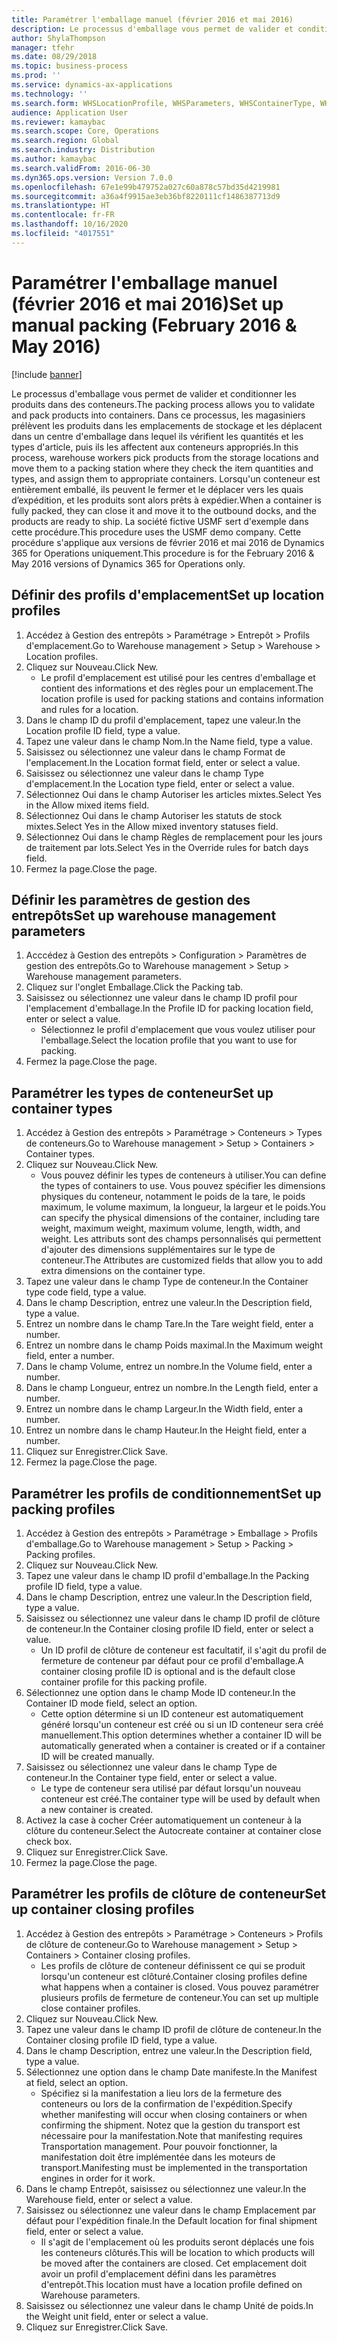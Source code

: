 ```yaml
---
title: Paramétrer l'emballage manuel (février 2016 et mai 2016)
description: Le processus d'emballage vous permet de valider et conditionner les produits dans des conteneurs.
author: ShylaThompson
manager: tfehr
ms.date: 08/29/2018
ms.topic: business-process
ms.prod: ''
ms.service: dynamics-ax-applications
ms.technology: ''
ms.search.form: WHSLocationProfile, WHSParameters, WHSContainerType, WHSPackProfile, WHSCloseContainerProfile, InventLocationIdLookup, UnitOfMeasureLookup
audience: Application User
ms.reviewer: kamaybac
ms.search.scope: Core, Operations
ms.search.region: Global
ms.search.industry: Distribution
ms.author: kamaybac
ms.search.validFrom: 2016-06-30
ms.dyn365.ops.version: Version 7.0.0
ms.openlocfilehash: 67e1e99b479752a027c60a878c57bd35d4219981
ms.sourcegitcommit: a36a4f9915ae3eb36bf8220111cf1486387713d9
ms.translationtype: HT
ms.contentlocale: fr-FR
ms.lasthandoff: 10/16/2020
ms.locfileid: "4017551"
---
```

# <a name="set-up-manual-packing-february-2016--may-2016"></a><span data-ttu-id="c5a9f-103">Paramétrer l'emballage manuel (février 2016 et mai 2016)</span><span class="sxs-lookup"><span data-stu-id="c5a9f-103">Set up manual packing (February 2016 & May 2016)</span></span>

[!include [banner](../../includes/banner.md)]

<span data-ttu-id="c5a9f-104">Le processus d'emballage vous permet de valider et conditionner les produits dans des conteneurs.</span><span class="sxs-lookup"><span data-stu-id="c5a9f-104">The packing process allows you to validate and pack products into containers.</span></span> <span data-ttu-id="c5a9f-105">Dans ce processus, les magasiniers prélèvent les produits dans les emplacements de stockage et les déplacent dans un centre d'emballage dans lequel ils vérifient les quantités et les types d'article, puis ils les affectent aux conteneurs appropriés.</span><span class="sxs-lookup"><span data-stu-id="c5a9f-105">In this process, warehouse workers pick products from the storage locations and move them to a packing station where they check the item quantities and types, and assign them to appropriate containers.</span></span> <span data-ttu-id="c5a9f-106">Lorsqu'un conteneur est entièrement emballé, ils peuvent le fermer et le déplacer vers les quais d’expédition, et les produits sont alors prêts à expédier.</span><span class="sxs-lookup"><span data-stu-id="c5a9f-106">When a container is fully packed, they can close it and move it to the outbound docks, and the products are ready to ship.</span></span> <span data-ttu-id="c5a9f-107">La société fictive USMF sert d'exemple dans cette procédure.</span><span class="sxs-lookup"><span data-stu-id="c5a9f-107">This procedure uses the USMF demo company.</span></span> <span data-ttu-id="c5a9f-108">Cette procédure s'applique aux versions de février 2016 et mai 2016 de Dynamics 365 for Operations uniquement.</span><span class="sxs-lookup"><span data-stu-id="c5a9f-108">This procedure is for the February 2016 & May 2016 versions of Dynamics 365 for Operations only.</span></span>


## <a name="set-up-location-profiles"></a><span data-ttu-id="c5a9f-109">Définir des profils d'emplacement</span><span class="sxs-lookup"><span data-stu-id="c5a9f-109">Set up location profiles</span></span>
1. <span data-ttu-id="c5a9f-110">Accédez à Gestion des entrepôts > Paramétrage > Entrepôt > Profils d'emplacement.</span><span class="sxs-lookup"><span data-stu-id="c5a9f-110">Go to Warehouse management > Setup > Warehouse > Location profiles.</span></span>
2. <span data-ttu-id="c5a9f-111">Cliquez sur Nouveau.</span><span class="sxs-lookup"><span data-stu-id="c5a9f-111">Click New.</span></span>
    * <span data-ttu-id="c5a9f-112">Le profil d'emplacement est utilisé pour les centres d'emballage et contient des informations et des règles pour un emplacement.</span><span class="sxs-lookup"><span data-stu-id="c5a9f-112">The location profile is used for packing stations and contains information and rules for a location.</span></span>  
3. <span data-ttu-id="c5a9f-113">Dans le champ ID du profil d'emplacement, tapez une valeur.</span><span class="sxs-lookup"><span data-stu-id="c5a9f-113">In the Location profile ID field, type a value.</span></span>
4. <span data-ttu-id="c5a9f-114">Tapez une valeur dans le champ Nom.</span><span class="sxs-lookup"><span data-stu-id="c5a9f-114">In the Name field, type a value.</span></span>
5. <span data-ttu-id="c5a9f-115">Saisissez ou sélectionnez une valeur dans le champ Format de l'emplacement.</span><span class="sxs-lookup"><span data-stu-id="c5a9f-115">In the Location format field, enter or select a value.</span></span>
6. <span data-ttu-id="c5a9f-116">Saisissez ou sélectionnez une valeur dans le champ Type d'emplacement.</span><span class="sxs-lookup"><span data-stu-id="c5a9f-116">In the Location type field, enter or select a value.</span></span>
7. <span data-ttu-id="c5a9f-117">Sélectionnez Oui dans le champ Autoriser les articles mixtes.</span><span class="sxs-lookup"><span data-stu-id="c5a9f-117">Select Yes in the Allow mixed items field.</span></span>
8. <span data-ttu-id="c5a9f-118">Sélectionnez Oui dans le champ Autoriser les statuts de stock mixtes.</span><span class="sxs-lookup"><span data-stu-id="c5a9f-118">Select Yes in the Allow mixed  inventory statuses field.</span></span>
9. <span data-ttu-id="c5a9f-119">Sélectionnez Oui dans le champ Règles de remplacement pour les jours de traitement par lots.</span><span class="sxs-lookup"><span data-stu-id="c5a9f-119">Select Yes in the Override rules for batch days field.</span></span>
10. <span data-ttu-id="c5a9f-120">Fermez la page.</span><span class="sxs-lookup"><span data-stu-id="c5a9f-120">Close the page.</span></span>

## <a name="set-up-warehouse-management-parameters"></a><span data-ttu-id="c5a9f-121">Définir les paramètres de gestion des entrepôts</span><span class="sxs-lookup"><span data-stu-id="c5a9f-121">Set up warehouse management parameters</span></span> 
1. <span data-ttu-id="c5a9f-122">Acccédez à Gestion des entrepôts > Configuration > Paramètres de gestion des entrepôts.</span><span class="sxs-lookup"><span data-stu-id="c5a9f-122">Go to Warehouse management > Setup > Warehouse management parameters.</span></span>
2. <span data-ttu-id="c5a9f-123">Cliquez sur l'onglet Emballage.</span><span class="sxs-lookup"><span data-stu-id="c5a9f-123">Click the Packing tab.</span></span>
3. <span data-ttu-id="c5a9f-124">Saisissez ou sélectionnez une valeur dans le champ ID profil pour l'emplacement d'emballage.</span><span class="sxs-lookup"><span data-stu-id="c5a9f-124">In the Profile ID for packing location field, enter or select a value.</span></span>
    * <span data-ttu-id="c5a9f-125">Sélectionnez le profil d'emplacement que vous voulez utiliser pour l'emballage.</span><span class="sxs-lookup"><span data-stu-id="c5a9f-125">Select the location profile that you want to use for packing.</span></span>  
4. <span data-ttu-id="c5a9f-126">Fermez la page.</span><span class="sxs-lookup"><span data-stu-id="c5a9f-126">Close the page.</span></span>

## <a name="set-up-container-types"></a><span data-ttu-id="c5a9f-127">Paramétrer les types de conteneur</span><span class="sxs-lookup"><span data-stu-id="c5a9f-127">Set up container types</span></span>
1. <span data-ttu-id="c5a9f-128">Accédez à Gestion des entrepôts > Paramétrage > Conteneurs > Types de conteneurs.</span><span class="sxs-lookup"><span data-stu-id="c5a9f-128">Go to Warehouse management > Setup > Containers > Container types.</span></span>
2. <span data-ttu-id="c5a9f-129">Cliquez sur Nouveau.</span><span class="sxs-lookup"><span data-stu-id="c5a9f-129">Click New.</span></span>
    * <span data-ttu-id="c5a9f-130">Vous pouvez définir les types de conteneurs à utiliser.</span><span class="sxs-lookup"><span data-stu-id="c5a9f-130">You can define the types of containers to use.</span></span> <span data-ttu-id="c5a9f-131">Vous pouvez spécifier les dimensions physiques du conteneur, notamment le poids de la tare, le poids maximum, le volume maximum, la longueur, la largeur et le poids.</span><span class="sxs-lookup"><span data-stu-id="c5a9f-131">You can specify the physical dimensions of the container, including tare weight, maximum weight, maximum volume, length, width, and weight.</span></span>  <span data-ttu-id="c5a9f-132">Les attributs sont des champs personnalisés qui permettent d'ajouter des dimensions supplémentaires sur le type de conteneur.</span><span class="sxs-lookup"><span data-stu-id="c5a9f-132">The Attributes are customized fields that allow you to add extra dimensions on the container type.</span></span>     
3. <span data-ttu-id="c5a9f-133">Tapez une valeur dans le champ Type de conteneur.</span><span class="sxs-lookup"><span data-stu-id="c5a9f-133">In the Container type code field, type a value.</span></span>
4. <span data-ttu-id="c5a9f-134">Dans le champ Description, entrez une valeur.</span><span class="sxs-lookup"><span data-stu-id="c5a9f-134">In the Description field, type a value.</span></span>
5. <span data-ttu-id="c5a9f-135">Entrez un nombre dans le champ Tare.</span><span class="sxs-lookup"><span data-stu-id="c5a9f-135">In the Tare weight field, enter a number.</span></span>
6. <span data-ttu-id="c5a9f-136">Entrez un nombre dans le champ Poids maximal.</span><span class="sxs-lookup"><span data-stu-id="c5a9f-136">In the Maximum weight field, enter a number.</span></span>
7. <span data-ttu-id="c5a9f-137">Dans le champ Volume, entrez un nombre.</span><span class="sxs-lookup"><span data-stu-id="c5a9f-137">In the Volume field, enter a number.</span></span>
8. <span data-ttu-id="c5a9f-138">Dans le champ Longueur, entrez un nombre.</span><span class="sxs-lookup"><span data-stu-id="c5a9f-138">In the Length field, enter a number.</span></span>
9. <span data-ttu-id="c5a9f-139">Entrez un nombre dans le champ Largeur.</span><span class="sxs-lookup"><span data-stu-id="c5a9f-139">In the Width field, enter a number.</span></span>
10. <span data-ttu-id="c5a9f-140">Entrez un nombre dans le champ Hauteur.</span><span class="sxs-lookup"><span data-stu-id="c5a9f-140">In the Height field, enter a number.</span></span>
11. <span data-ttu-id="c5a9f-141">Cliquez sur Enregistrer.</span><span class="sxs-lookup"><span data-stu-id="c5a9f-141">Click Save.</span></span>
12. <span data-ttu-id="c5a9f-142">Fermez la page.</span><span class="sxs-lookup"><span data-stu-id="c5a9f-142">Close the page.</span></span>

## <a name="set-up-packing-profiles"></a><span data-ttu-id="c5a9f-143">Paramétrer les profils de conditionnement</span><span class="sxs-lookup"><span data-stu-id="c5a9f-143">Set up packing profiles</span></span>
1. <span data-ttu-id="c5a9f-144">Accédez à Gestion des entrepôts > Paramétrage > Emballage > Profils d'emballage.</span><span class="sxs-lookup"><span data-stu-id="c5a9f-144">Go to Warehouse management > Setup > Packing > Packing profiles.</span></span>
2. <span data-ttu-id="c5a9f-145">Cliquez sur Nouveau.</span><span class="sxs-lookup"><span data-stu-id="c5a9f-145">Click New.</span></span>
3. <span data-ttu-id="c5a9f-146">Tapez une valeur dans le champ ID profil d'emballage.</span><span class="sxs-lookup"><span data-stu-id="c5a9f-146">In the Packing profile ID field, type a value.</span></span>
4. <span data-ttu-id="c5a9f-147">Dans le champ Description, entrez une valeur.</span><span class="sxs-lookup"><span data-stu-id="c5a9f-147">In the Description field, type a value.</span></span>
5. <span data-ttu-id="c5a9f-148">Saisissez ou sélectionnez une valeur dans le champ ID profil de clôture de conteneur.</span><span class="sxs-lookup"><span data-stu-id="c5a9f-148">In the Container closing profile ID field, enter or select a value.</span></span>
    * <span data-ttu-id="c5a9f-149">Un ID profil de clôture de conteneur est facultatif, il s'agit du profil de fermeture de conteneur par défaut pour ce profil d'emballage.</span><span class="sxs-lookup"><span data-stu-id="c5a9f-149">A container closing profile ID is optional and is the default close container profile for this packing profile.</span></span>  
6. <span data-ttu-id="c5a9f-150">Sélectionnez une option dans le champ Mode ID conteneur.</span><span class="sxs-lookup"><span data-stu-id="c5a9f-150">In the Container ID mode field, select an option.</span></span>
    * <span data-ttu-id="c5a9f-151">Cette option détermine si un ID conteneur est automatiquement généré lorsqu'un conteneur est créé ou si un ID conteneur sera créé manuellement.</span><span class="sxs-lookup"><span data-stu-id="c5a9f-151">This option determines whether a container ID will be automatically generated when a container is created or if a container ID will be created manually.</span></span>  
7. <span data-ttu-id="c5a9f-152">Saisissez ou sélectionnez une valeur dans le champ Type de conteneur.</span><span class="sxs-lookup"><span data-stu-id="c5a9f-152">In the Container type field, enter or select a value.</span></span>
    * <span data-ttu-id="c5a9f-153">Le type de conteneur sera utilisé par défaut lorsqu'un nouveau conteneur est créé.</span><span class="sxs-lookup"><span data-stu-id="c5a9f-153">The container type will be used by default when a new container is created.</span></span>  
8. <span data-ttu-id="c5a9f-154">Activez la case à cocher Créer automatiquement un conteneur à la clôture du conteneur.</span><span class="sxs-lookup"><span data-stu-id="c5a9f-154">Select the Autocreate container at container close check box.</span></span>
9. <span data-ttu-id="c5a9f-155">Cliquez sur Enregistrer.</span><span class="sxs-lookup"><span data-stu-id="c5a9f-155">Click Save.</span></span>
10. <span data-ttu-id="c5a9f-156">Fermez la page.</span><span class="sxs-lookup"><span data-stu-id="c5a9f-156">Close the page.</span></span>

## <a name="set-up-container-closing-profiles"></a><span data-ttu-id="c5a9f-157">Paramétrer les profils de clôture de conteneur</span><span class="sxs-lookup"><span data-stu-id="c5a9f-157">Set up container closing profiles</span></span>
1. <span data-ttu-id="c5a9f-158">Accédez à Gestion des entrepôts > Paramétrage > Conteneurs > Profils de clôture de conteneur.</span><span class="sxs-lookup"><span data-stu-id="c5a9f-158">Go to Warehouse management > Setup > Containers > Container closing profiles.</span></span>
    * <span data-ttu-id="c5a9f-159">Les profils de clôture de conteneur définissent ce qui se produit lorsqu'un conteneur est clôturé.</span><span class="sxs-lookup"><span data-stu-id="c5a9f-159">Container closing profiles define what happens when a container is closed.</span></span> <span data-ttu-id="c5a9f-160">Vous pouvez paramétrer plusieurs profils de fermeture de conteneur.</span><span class="sxs-lookup"><span data-stu-id="c5a9f-160">You can set up multiple close container profiles.</span></span>       
2. <span data-ttu-id="c5a9f-161">Cliquez sur Nouveau.</span><span class="sxs-lookup"><span data-stu-id="c5a9f-161">Click New.</span></span>
3. <span data-ttu-id="c5a9f-162">Tapez une valeur dans le champ ID profil de clôture de conteneur.</span><span class="sxs-lookup"><span data-stu-id="c5a9f-162">In the Container closing profile ID field, type a value.</span></span>
4. <span data-ttu-id="c5a9f-163">Dans le champ Description, entrez une valeur.</span><span class="sxs-lookup"><span data-stu-id="c5a9f-163">In the Description field, type a value.</span></span>
5. <span data-ttu-id="c5a9f-164">Sélectionnez une option dans le champ Date manifeste.</span><span class="sxs-lookup"><span data-stu-id="c5a9f-164">In the Manifest at field, select an option.</span></span>
    * <span data-ttu-id="c5a9f-165">Spécifiez si la manifestation a lieu lors de la fermeture des conteneurs ou lors de la confirmation de l'expédition.</span><span class="sxs-lookup"><span data-stu-id="c5a9f-165">Specify whether manifesting will occur when closing containers or when confirming the shipment.</span></span> <span data-ttu-id="c5a9f-166">Notez que la gestion du transport est nécessaire pour la manifestation.</span><span class="sxs-lookup"><span data-stu-id="c5a9f-166">Note that manifesting requires Transportation management.</span></span> <span data-ttu-id="c5a9f-167">Pour pouvoir fonctionner, la manifestation doit être implémentée dans les moteurs de transport.</span><span class="sxs-lookup"><span data-stu-id="c5a9f-167">Manifesting must be implemented in the transportation engines in order for it work.</span></span>  
6. <span data-ttu-id="c5a9f-168">Dans le champ Entrepôt, saisissez ou sélectionnez une valeur.</span><span class="sxs-lookup"><span data-stu-id="c5a9f-168">In the Warehouse field, enter or select a value.</span></span>
7. <span data-ttu-id="c5a9f-169">Saisissez ou sélectionnez une valeur dans le champ Emplacement par défaut pour l'expédition finale.</span><span class="sxs-lookup"><span data-stu-id="c5a9f-169">In the Default location for final shipment field, enter or select a value.</span></span>
    * <span data-ttu-id="c5a9f-170">Il s'agit de l'emplacement où les produits seront déplacés une fois les conteneurs clôturés.</span><span class="sxs-lookup"><span data-stu-id="c5a9f-170">This will be location to which products will be moved after the containers are closed.</span></span> <span data-ttu-id="c5a9f-171">Cet emplacement doit avoir un profil d'emplacement défini dans les paramètres d'entrepôt.</span><span class="sxs-lookup"><span data-stu-id="c5a9f-171">This location must have a location profile defined on Warehouse parameters.</span></span>  
8. <span data-ttu-id="c5a9f-172">Saisissez ou sélectionnez une valeur dans le champ Unité de poids.</span><span class="sxs-lookup"><span data-stu-id="c5a9f-172">In the Weight unit field, enter or select a value.</span></span>
9. <span data-ttu-id="c5a9f-173">Cliquez sur Enregistrer.</span><span class="sxs-lookup"><span data-stu-id="c5a9f-173">Click Save.</span></span>

